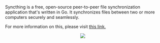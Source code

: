 Syncthing is a free, open-source peer-to-peer file synchronization application that's written in Go. It synchronizes files between two or more computers securely and seamlessly.

For more information on this, please visit [this link.](https://syncthing.net/)

<p align="center"><img src="https://docs.usbx.me/uploads/images/gallery/2020-06/image-1591019800959.png"></p>
